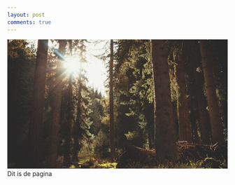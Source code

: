 ```yaml
---
layout: post
comments: true
---
```

<img src="/images/fulls/02.jpg" class="fit image">
Dit is de pagina